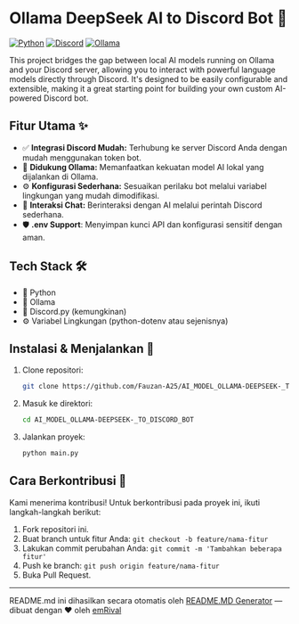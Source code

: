 # Ollama DeepSeek AI to Discord Bot 🤖

[![Python](https://img.shields.io/badge/Python-3776AB?style=for-the-badge&logo=python&logoColor=white "Python")](https://www.python.org/)  [![Discord](https://img.shields.io/badge/Discord-%235865F2.svg?style=for-the-badge&logo=discord&logoColor=white "Discord")](https://discord.com/) [![Ollama](https://img.shields.io/badge/Ollama-black?style=for-the-badge&logo=ai&logoColor=white "Ollama")](https://ollama.ai/)
<br>

This project bridges the gap between local AI models running on Ollama and your Discord server, allowing you to interact with powerful language models directly through Discord. It's designed to be easily configurable and extensible, making it a great starting point for building your own custom AI-powered Discord bot.

## Fitur Utama ✨

*   ✅ **Integrasi Discord Mudah:**  Terhubung ke server Discord Anda dengan mudah menggunakan token bot.
*   🧠 **Didukung Ollama:** Memanfaatkan kekuatan model AI lokal yang dijalankan di Ollama.
*   ⚙️ **Konfigurasi Sederhana:** Sesuaikan perilaku bot melalui variabel lingkungan yang mudah dimodifikasi.
*   💬 **Interaksi Chat:** Berinteraksi dengan AI melalui perintah Discord sederhana.
*   🛡️ **.env Support**: Menyimpan kunci API dan konfigurasi sensitif dengan aman.

## Tech Stack 🛠️

*   🐍 Python
*   🤖 Ollama
*   💬 Discord.py (kemungkinan)
*   ⚙️ Variabel Lingkungan (python-dotenv atau sejenisnya)

## Instalasi & Menjalankan 🚀

1.  Clone repositori:
    ```bash
    git clone https://github.com/Fauzan-A25/AI_MODEL_OLLAMA-DEEPSEEK-_TO_DISCORD_BOT
    ```

2.  Masuk ke direktori:
    ```bash
    cd AI_MODEL_OLLAMA-DEEPSEEK-_TO_DISCORD_BOT
    ```

3.  Jalankan proyek:
    ```bash
    python main.py
    ```

## Cara Berkontribusi 🤝

Kami menerima kontribusi! Untuk berkontribusi pada proyek ini, ikuti langkah-langkah berikut:

1.  Fork repositori ini.
2.  Buat branch untuk fitur Anda: `git checkout -b feature/nama-fitur`
3.  Lakukan commit perubahan Anda: `git commit -m 'Tambahkan beberapa fitur'`
4.  Push ke branch: `git push origin feature/nama-fitur`
5.  Buka Pull Request.


---
README.md ini dihasilkan secara otomatis oleh [README.MD Generator](https://github.com/emRival) — dibuat dengan ❤️ oleh [emRival](https://github.com/emRival)
